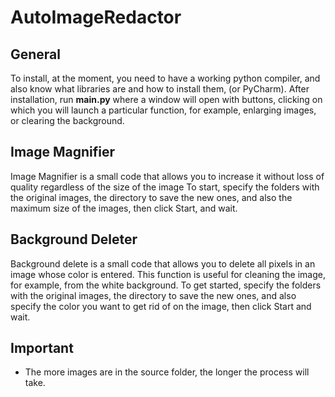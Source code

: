 # AutoImageRedactor
## General
To install, at the moment, you need to have a working python compiler, and also know what libraries are and how to install them, (or PyCharm). After installation, run <b>main.py</b> where a window will open with buttons, clicking on which you will launch a particular function, for example, enlarging images, or clearing the background.

## Image Magnifier
Image Magnifier is a small code that allows you to increase it without loss of quality regardless of the size of the image
To start, specify the folders with the original images, the directory to save the new ones, and also the maximum size of the images, then click Start, and wait. 

## Background Deleter
Background delete is a small code that allows you to delete all pixels in an image whose color is entered. 
This function is useful for cleaning the image, for example, from the white background.
To get started, specify the folders with the original images, the directory to save the new ones, and also specify the color you want to get rid of on the image, then click Start and wait. 

## Important
* The more images are in the source folder, the longer the process will take.
